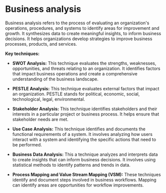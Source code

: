 # Business analysis

Business analysis refers to the process of evaluating an organization's operations, procedures, and systems to identify areas for improvement and growth. It synthesizes data to create meaningful insights, to inform business decisions. It helps organizations develop strategies to improve business processes, products, and services.

**Key techniques:**

* **SWOT Analysis:** This technique evaluates the strengths, weaknesses, opportunities, and threats relating to an organization. It identifies factors that impact business operations and create a comprehensive understanding of the business landscape.

* **PESTLE Analysis:** This technique evaluates external factors that impact an organization. PESTLE stands for political, economic, social, technological, legal, environmental.

* **Stakeholder Analysis:** This technique identifies stakeholders and their interests in a particular project or business process. It helps ensure that stakeholder needs are met.

* **Use Case Analysis:** This technique identifies and documents the functional requirements of a system. It involves analyzing how users interact with a system and identifying the specific actions that need to be performed.

* **Business Data Analysis:** This a technique analyzes and interprets data to create insights that can inform business decisions. It involves using statistical methods to identify patterns and trends in data.

* **Process Mapping and Value Stream Mapping (VSM):** These techniques identify and document steps involved in business workflows. Mapping can identify areas are opportunities for workflow improvements.
